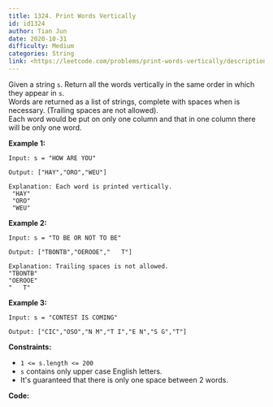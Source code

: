 ```yaml
---
title: 1324. Print Words Vertically
id: id1324
author: Tian Jun
date: 2020-10-31
difficulty: Medium
categories: String
link: <https://leetcode.com/problems/print-words-vertically/description/>
---
```


Given a string `s`. Return all the words vertically in the same order in which
they appear in `s`.  
Words are returned as a list of strings, complete with spaces when is
necessary. (Trailing spaces are not allowed).  
Each word would be put on only one column and that in one column there will be
only one word.



**Example 1:**
            
	Input: s = "HOW ARE YOU"    
	Output: ["HAY","ORO","WEU"]    
	Explanation: Each word is printed vertically.      "HAY"     "ORO"     "WEU"    

**Example 2:**
            
	Input: s = "TO BE OR NOT TO BE"    
	Output: ["TBONTB","OEROOE","   T"]    
	Explanation: Trailing spaces is not allowed.     "TBONTB"    "OEROOE"    "   T"    

**Example 3:**
            
	Input: s = "CONTEST IS COMING"    
	Output: ["CIC","OSO","N M","T I","E N","S G","T"]    



**Constraints:**

  * `1 <= s.length <= 200`
  * `s` contains only upper case English letters.
  * It's guaranteed that there is only one space between 2 words.


**Code:**
